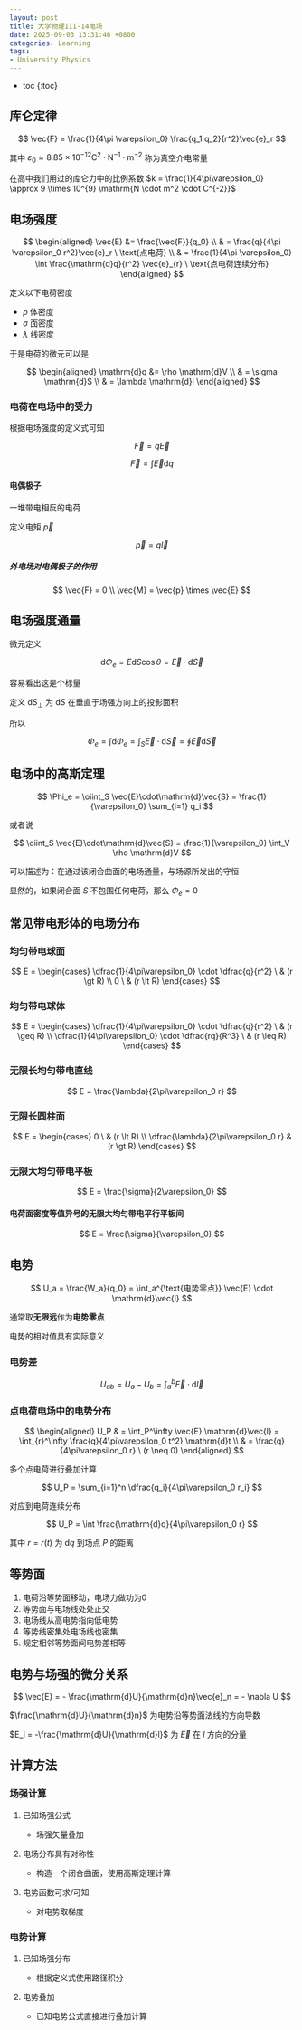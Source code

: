```yaml
---
layout: post
title: 大学物理III-14电场
date: 2025-09-03 13:31:46 +0800
categories: Learning
tags:
- University Physics
---
```

* toc
{:toc}

## 库仑定律

$$
\vec{F} = \frac{1}{4\pi \varepsilon_0} \frac{q_1 q_2}{r^2}\vec{e}_r
$$

其中 $\varepsilon_0 \approx 8.85 \times 10^{-12} \mathrm{C^{2} \cdot N^{-1} \cdot m^{-2}}$ 称为真空介电常量

在高中我们用过的库仑力中的比例系数 $k = \frac{1}{4\pi\varepsilon_0} \approx 9 \times 10^{9} \mathrm{N \cdot m^2 \cdot C^{-2}}$

## 电场强度

$$
\begin{aligned}
\vec{E} &= \frac{\vec{F}}{q_0} \\
& = \frac{q}{4\pi \varepsilon_0 r^2}\vec{e}_r \  \text{点电荷} \\
& = \frac{1}{4\pi \varepsilon_0} \int \frac{\mathrm{d}q}{r^2} \vec{e}_{r} \  \text{点电荷连续分布}
\end{aligned}
$$

定义以下电荷密度

- $\rho$ 体密度
- $\sigma$ 面密度
- $\lambda$ 线密度

于是电荷的微元可以是

$$
\begin{aligned}
\mathrm{d}q &= \rho \mathrm{d}V \\
& = \sigma \mathrm{d}S \\
& = \lambda \mathrm{d}l 
\end{aligned}
$$

### 电荷在电场中的受力

根据电场强度的定义式可知

$$
\vec{F} = q\vec{E}
$$

$$
\vec{F} = \int \vec{E}\mathrm{d}q
$$

#### 电偶极子

一堆带电相反的电荷

定义电矩 $\vec{p}$

$$
\vec{p} = q\vec{l}
$$

##### 外电场对电偶极子的作用

$$
\vec{F} = 0 \\
\vec{M} = \vec{p} \times \vec{E}
$$

## 电场强度通量

微元定义

$$
\mathrm{d}\Phi_e = E\mathrm{d}S\cos \theta = \vec{E} \cdot \mathrm{d}\vec{S}
$$

容易看出这是个标量

定义 $\mathrm{d}S_{\bot}$ 为 $\mathrm{d}S$ 在垂直于场强方向上的投影面积

所以

$$
\Phi_e = \int \mathrm{d}\Phi_e = \int_S \vec{E}\cdot\mathrm{d}\vec{S} = \oint \vec{E}\mathrm{d}\vec{S}
$$

## 电场中的高斯定理

$$
\Phi_e = \oiint_S \vec{E}\cdot\mathrm{d}\vec{S} = \frac{1}{\varepsilon_0} \sum_{i=1} q_i
$$

或者说

$$
\oiint_S \vec{E}\cdot\mathrm{d}\vec{S} = \frac{1}{\varepsilon_0} \int_V \rho \mathrm{d}V
$$

可以描述为：在通过该闭合曲面的电场通量，与场源所发出的守恒

显然的，如果闭合面 $S$ 不包围任何电荷，那么 $\Phi_e = 0$

## 常见带电形体的电场分布

### 均匀带电球面

$$
E = \begin{cases}
\dfrac{1}{4\pi\varepsilon_0} \cdot \dfrac{q}{r^2} \ & (r \gt R) \\
0 \ & (r \lt R)
\end{cases}
$$

### 均匀带电球体

$$
E = \begin{cases}
\dfrac{1}{4\pi\varepsilon_0} \cdot \dfrac{q}{r^2} \ & (r \geq R) \\
\dfrac{1}{4\pi\varepsilon_0} \cdot \dfrac{rq}{R^3} \ & (r \leq R)
\end{cases}
$$

### 无限长均匀带电直线

$$
E = \frac{\lambda}{2\pi\varepsilon_0 r}
$$

### 无限长圆柱面

$$
E = \begin{cases}
0 \ & (r \lt R) \\
\dfrac{\lambda}{2\pi\varepsilon_0 r} & (r \gt R)
\end{cases}
$$

### 无限大均匀带电平板

$$
E = \frac{\sigma}{2\varepsilon_0}
$$

#### 电荷面密度等值异号的无限大均匀带电平行平板间

$$
E = \frac{\sigma}{\varepsilon_0}
$$

## 电势

$$
U_a = \frac{W_a}{q_0} = \int_a^{\text{电势零点}} \vec{E} \cdot \mathrm{d}\vec{l}
$$

通常取**无限远**作为**电势零点**

电势的相对值具有实际意义

### 电势差

$$
U_{ab} = U_a - U_b = \int_a^b \vec{E} \cdot \mathrm{d}\vec{l}
$$

### 点电荷电场中的电势分布

$$
\begin{aligned}
U_P & = \int_P^\infty \vec{E} \mathrm{d}\vec{l} = \int_{r}^\infty \frac{q}{4\pi\varepsilon_0 t^2} \mathrm{d}t \\
& = \frac{q}{4\pi\varepsilon_0 r} \  (r \neq 0)
\end{aligned}
$$

多个点电荷进行叠加计算

$$
U_P = \sum_{i=1}^n \dfrac{q_i}{4\pi\varepsilon_0 r_i}
$$

对应到电荷连续分布

$$
U_P = \int \frac{\mathrm{d}q}{4\pi\varepsilon_0 r}
$$

其中 $r = r(t)$ 为 $\mathrm{d}q$ 到场点 $P$ 的距离

## 等势面

1. 电荷沿等势面移动，电场力做功为0
2. 等势面与电场线处处正交
3. 电场线从高电势指向低电势
4. 等势线密集处电场线也密集
5. 规定相邻等势面间电势差相等

## 电势与场强的微分关系

$$
\vec{E} = - \frac{\mathrm{d}U}{\mathrm{d}n}\vec{e}_n = - \nabla U
$$

$\frac{\mathrm{d}U}{\mathrm{d}n}$ 为电势沿等势面法线的方向导数

$E_l = -\frac{\mathrm{d}U}{\mathrm{d}l}$ 为 $\vec{E}$ 在 $l$ 方向的分量

## 计算方法

### 场强计算

1. 已知场强公式

    - 场强矢量叠加

2. 电场分布具有对称性

    - 构造一个闭合曲面，使用高斯定理计算

3. 电势函数可求/可知

    - 对电势取梯度

### 电势计算

1. 已知场强分布

    - 根据定义式使用路径积分

2. 电势叠加

    - 已知电势公式直接进行叠加计算